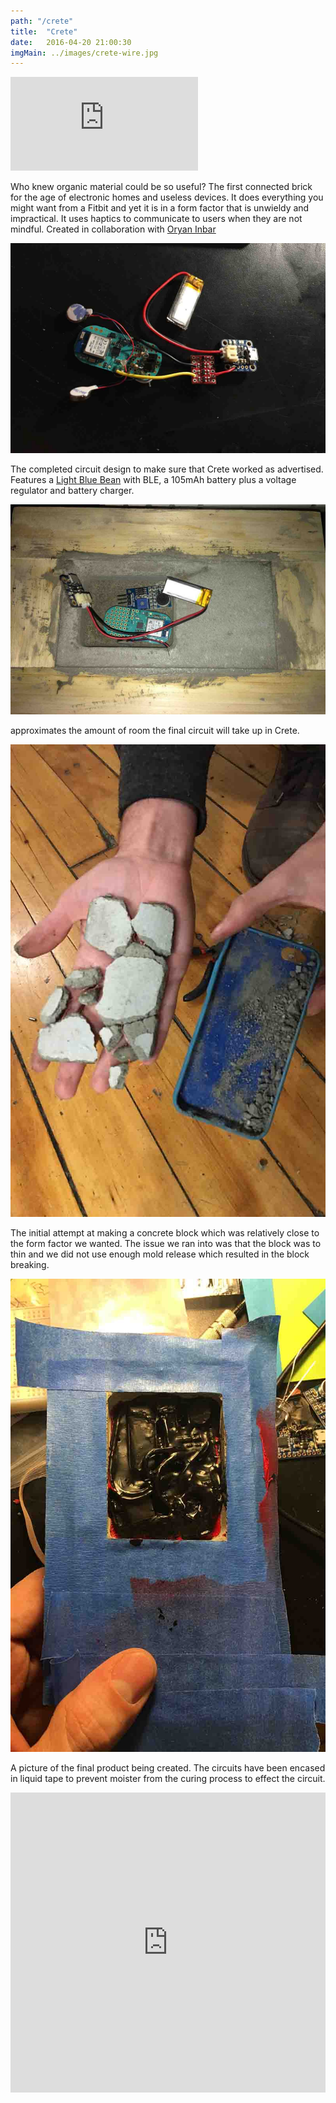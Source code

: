```yaml
---
path: "/crete"
title:  "Crete"
date:   2016-04-20 21:00:30
imgMain: ../images/crete-wire.jpg
---
```


<div class="row">
    <div class="embed-responsive embed-responsive-16by9">
        <iframe class="embed-responsive-item" src="https://www.youtube.com/embed/hJkIgraE530" frameborder="0" allowfullscreen></iframe>
    </div>
</div>

<div class="row">
    <div class="col-md-12">
        <p > Who knew organic material could be so useful? The first connected brick for the age of electronic homes and useless devices. It does everything you might want from a Fitbit and yet it is in a form factor that is unwieldy and impractical. It uses haptics to communicate to users when they are not mindful. Created in collaboration with <a href="oryano.com">Oryan Inbar</a>
        </p>
    </div>
</div>
<div class="row">	
<div class="col-md-6">
    <img src="../images/crete-process.jpg" class="img-responsive center-block" alt="Crete Process Img 1"/>
    <p class="caption">
        The completed circuit design to make sure that Crete worked as advertised. Features a <a href="https://punchthrough.com/bean">Light Blue Bean</a> with BLE, a 105mAh battery plus a voltage regulator and battery charger.
    </p>		
</div>
<div class="col-md-6">
    <img src="../images/crete-process-2.jpg" class="img-responsive center-block" alt="Crete Process Img 2" />
    <p class="caption">
     approximates the amount of room the final circuit will take up in Crete.
    </p>		
</div>
</div>
<div class="row">
<div class="col-md-6">
    <img src="../images/crete-process-4.jpg" class="img-responsive center-block" alt="Crete Process Img 4"/>
    <p class="caption">
        The initial attempt at making a concrete block which was relatively close to the form factor we wanted. The issue we ran into was that the block was to thin and we did not use enough mold release which resulted in the block breaking.
    </p>
</div>
<div class="col-md-6">
    <img src="../images/crete-process-3.jpg" class="img-responsive center-block" alt="Crete Process Img 3"/>
    <p class="caption">
        A picture of the final product being created. The circuits have been encased in liquid tape to prevent moister from the curing process to effect the circuit.
    </p>		
</div>
</div>

<div>
    <iframe width="100%" height="480" src="https://www.youtube.com/embed/GyFxrQd7-zw?list=PLp1AzLEITCFxnF3zXRn5ZErynB5Vg5Ynr" frameborder="0" allowfullscreen></iframe>
</div>
